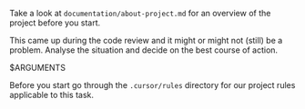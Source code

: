 Take a look at `documentation/about-project.md` for an overview of the project before you start.

This came up during the code review and it might or might not (still) be a problem. Analyse the situation and decide on the best course of action.

$ARGUMENTS

Before you start go through the `.cursor/rules` directory for our project rules applicable to this task.
